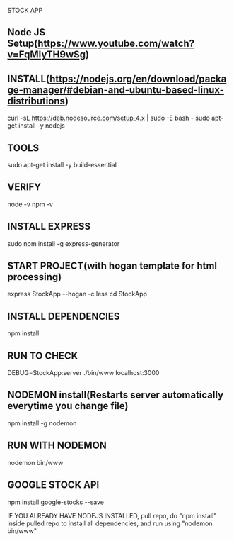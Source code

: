 STOCK APP

Node JS Setup(https://www.youtube.com/watch?v=FqMIyTH9wSg)
------

INSTALL(https://nodejs.org/en/download/package-manager/#debian-and-ubuntu-based-linux-distributions)
----
curl -sL https://deb.nodesource.com/setup_4.x | sudo -E bash -
sudo apt-get install -y nodejs

TOOLS
----
sudo apt-get install -y build-essential

VERIFY
----
node -v
npm -v

INSTALL EXPRESS
----
sudo npm install -g express-generator

START PROJECT(with hogan template for html processing)
----
express StockApp --hogan -c less
cd StockApp

INSTALL DEPENDENCIES
-----
npm install 

RUN TO CHECK
----
DEBUG=StockApp:server ./bin/www
localhost:3000

NODEMON install(Restarts server automatically everytime you change file)
-----
npm install -g nodemon

RUN WITH NODEMON
----
nodemon bin/www


GOOGLE STOCK API
----
npm install google-stocks --save


IF YOU ALREADY HAVE NODEJS INSTALLED, pull repo, do "npm install" inside pulled repo to install all dependencies, and run using "nodemon bin/www"